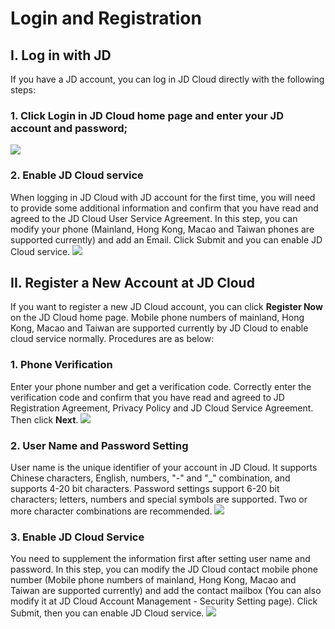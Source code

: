 # Login and Registration
## I. Log in with JD
If you have a JD account, you can log in JD Cloud directly with the following steps:

### 1. Click **Login** in JD Cloud home page and enter your JD account and password;
![](https://github.com/jdcloudcom/en/blob/en-signin-signup/image/User/Account%20Management/signin-and-signup/%E4%BA%AC%E4%B8%9C%E8%B4%A6%E5%AF%86%E7%99%BB%E5%BD%95.png)

### 2. Enable JD Cloud service
When logging in JD Cloud with JD account for the first time, you will need to provide some additional information and confirm that you have read and agreed to the JD Cloud User Service Agreement. In this step, you can modify your phone (Mainland, Hong Kong, Macao and Taiwan phones are supported currently) and add an Email. Click Submit and you can enable JD Cloud service.
![](https://github.com/jdcloudcom/en/blob/en-signin-signup/image/User/Account%20Management/signin-and-signup/英文激活页.png)

 
## II. Register a New Account at JD Cloud
If you want to register a new JD Cloud account, you can click **Register Now** on the JD Cloud home page. Mobile phone numbers of mainland, Hong Kong, Macao and Taiwan are supported currently by JD Cloud to enable cloud service normally. Procedures are as below:
### 1. Phone Verification
Enter your phone number and get a verification code. Correctly enter the verification code and confirm that you have read and agreed to JD Registration Agreement, Privacy Policy and JD Cloud Service Agreement. Then click **Next**.
![](https://github.com/jdcloudcom/en/blob/en-signin-signup/image/User/Account%20Management/signin-and-signup/%E6%B3%A8%E5%86%8C%E9%AA%8C%E8%AF%81%E6%89%8B%E6%9C%BA%E5%8F%B7.png)

### 2. User Name and Password Setting
User name is the unique identifier of your account in JD Cloud. It supports Chinese characters, English, numbers, "-" and "_" combination, and supports 4-20 bit characters. Password settings support 6-20 bit characters; letters, numbers and special symbols are supported. Two or more character combinations are recommended.
![](https://github.com/jdcloudcom/en/blob/en-signin-signup/image/User/Account%20Management/signin-and-signup/%E6%B3%A8%E5%86%8C%E8%B4%A6%E5%8F%B7%E8%AE%BE%E7%BD%AE.png)

### 3. Enable JD Cloud Service
You need to supplement the information first after setting user name and password. In this step, you can modify the JD Cloud contact mobile phone number (Mobile phone numbers of mainland, Hong Kong, Macao and Taiwan are supported currently) and add the contact mailbox (You can also modify it at JD Cloud Account Management - Security Setting page). Click Submit, then you can enable JD Cloud service.
![](https://github.com/jdcloudcom/en/blob/en-signin-signup/image/User/Account%20Management/signin-and-signup/英文激活页.png)
